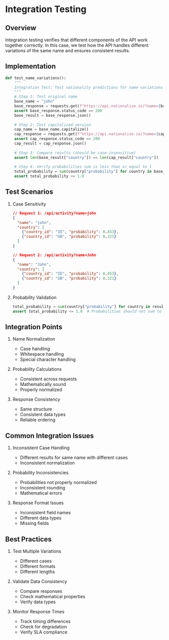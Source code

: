 # Integration Testing

## Overview
Integration testing verifies that different components of the API work together correctly. In this case, we test how the API handles different variations of the same name and ensures consistent results.

## Implementation
```python
def test_name_variations():
    """
    Integration Test: Test nationality predictions for name variations
    """
    # Step 1: Test original name
    base_name = "john"
    base_response = requests.get(f"https://api.nationalize.io/?name={base_name}")
    assert base_response.status_code == 200
    base_result = base_response.json()
    
    # Step 2: Test capitalized version
    cap_name = base_name.capitalize()
    cap_response = requests.get(f"https://api.nationalize.io/?name={cap_name}")
    assert cap_response.status_code == 200
    cap_result = cap_response.json()
    
    # Step 3: Compare results (should be case-insensitive)
    assert len(base_result["country"]) == len(cap_result["country"])
    
    # Step 4: Verify probabilities sum is less than or equal to 1
    total_probability = sum(country["probability"] for country in base_result["country"])
    assert total_probability <= 1.0
```

## Test Scenarios
1. Case Sensitivity
   ```json
   // Request 1: /api/activity?name=john
   {
     "name": "john",
     "country": [
       {"country_id": "IE", "probability": 0.453},
       {"country_id": "GB", "probability": 0.321}
     ]
   }

   // Request 2: /api/activity?name=John
   {
     "name": "John",
     "country": [
       {"country_id": "IE", "probability": 0.453},
       {"country_id": "GB", "probability": 0.321}
     ]
   }
   ```

2. Probability Validation
   ```python
   total_probability = sum(country["probability"] for country in result["country"])
   assert total_probability <= 1.0  # Probabilities should not sum to more than 1
   ```

## Integration Points
1. Name Normalization
   - Case handling
   - Whitespace handling
   - Special character handling

2. Probability Calculations
   - Consistent across requests
   - Mathematically sound
   - Properly normalized

3. Response Consistency
   - Same structure
   - Consistent data types
   - Reliable ordering

## Common Integration Issues
1. Inconsistent Case Handling
   - Different results for same name with different cases
   - Inconsistent normalization

2. Probability Inconsistencies
   - Probabilities not properly normalized
   - Inconsistent rounding
   - Mathematical errors

3. Response Format Issues
   - Inconsistent field names
   - Different data types
   - Missing fields

## Best Practices
1. Test Multiple Variations
   - Different cases
   - Different formats
   - Different lengths

2. Validate Data Consistency
   - Compare responses
   - Check mathematical properties
   - Verify data types

3. Monitor Response Times
   - Track timing differences
   - Check for degradation
   - Verify SLA compliance
